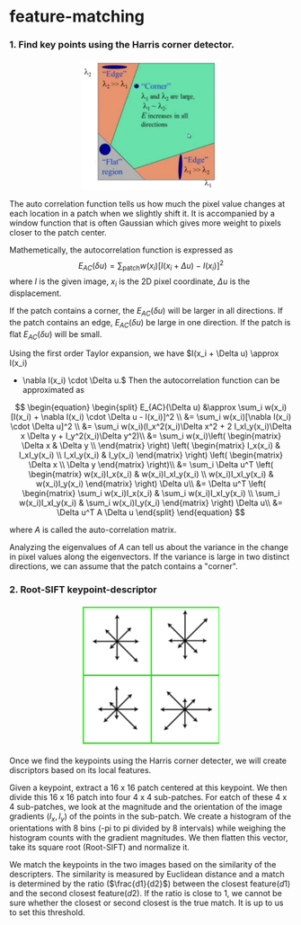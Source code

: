 # feature-matching

### 1. Find key points using the Harris corner detector. <br>
<div style="text-align: center;"><img src="readme_imgs/harris_corner.png" width="250"/></div>

The auto correlation function tells us how much the pixel value changes at each 
location in a patch when we slightly shift it. It is accompanied by a window
function that is often Gaussian which gives more weight to pixels closer to the
patch center. 

Mathemetically, the autocorrelation function is expressed as
$$E_{AC}(\delta u) = \sum_{\text{patch}} w(x_i)[I(x_i + \Delta u) - I(x_i)]^2$$
where $I$ is the given image, $x_i$ is the 2D pixel coordinate, $\Delta u$ is 
the displacement.

If the patch contains a corner, the $E_{AC}(\delta u)$ will be larger in all 
directions.
If the patch contains an edge, $E_{AC}(\delta u)$ be large in one direction.
If the patch is flat $E_{AC}(\delta u)$ will be small.

Using the first order Taylor expansion, we have $I(x_i + \Delta u) \approx I(x_i) 
+ \nabla I(x_i) \cdot \Delta u.$ Then the autocorrelation function can be approximated as

$$
\begin{equation}
\begin{split}
E_{AC}(\Delta u) &\approx \sum_i w(x_i)[I(x_i) + \nabla I(x_i) \cdot \Delta u - I(x_i)]^2 \\
                 &= \sum_i w(x_i)[\nabla I(x_i) \cdot \Delta u]^2  \\
                 &= \sum_i w(x_i)(I_x^2(x_i)\Delta x^2 + 2 I_xI_y(x_i)\Delta x \Delta y + I_y^2(x_i)\Delta y^2)\\
                 &= \sum_i w(x_i)\left(
                                \begin{matrix} 
                                \Delta x & \Delta y \\ 
                                \end{matrix} 
                                \right) 
                                \left(
                                \begin{matrix} 
                                I_x(x_i) & I_xI_y(x_i) \\
                                I_xI_y(x_i) & I_y(x_i) 
                                \end{matrix} 
                                \right)
                                \left(
                                \begin{matrix} 
                                \Delta x \\ 
                                \Delta y
                                \end{matrix} 
                                \right)\\
                 &= \sum_i \Delta u^T \left(
                                \begin{matrix} 
                                w(x_i)I_x(x_i) & w(x_i)I_xI_y(x_i) \\
                                w(x_i)I_xI_y(x_i) & w(x_i)I_y(x_i) 
                                \end{matrix} 
                                \right)  \Delta u\\
                &=  \Delta u^T \left(
                                \begin{matrix} 
                                \sum_i w(x_i)I_x(x_i) & \sum_i w(x_i)I_xI_y(x_i) \\
                                \sum_i w(x_i)I_xI_y(x_i) & \sum_i w(x_i)I_y(x_i) 
                                \end{matrix} 
                                \right)  \Delta u\\
                 &= \Delta u^T A \Delta u
\end{split}
\end{equation}
$$

where $A$ is called the auto-correlation matrix. 

Analyzing the eigenvalues of $A$ can tell us about the variance in the change in 
pixel values along the eigenvectors.  If the variance is large in two distinct 
directions, we can assume that the patch contains a "corner".

### 2. Root-SIFT keypoint-descriptor
<div style="text-align: center;"><img src="readme_imgs/gradient_histogram.png" width="250"/></div>


Once we find the keypoints using the Harris corner detecter, we will create
discriptors based on its local features. 

Given a keypoint, extract a 16 x 16 patch centered at this keypoint. We then divide this 16 x 16 patch into four 4 x 4 sub-patches. For eatch of these 4 x 4 sub-patches, we look at the magnitude and the orientation of the image gradients ($I_x, I_y$) of the points in the sub-patch. We create a histogram of the orientations with 8 bins (-pi to pi divided by 8 intervals) while weighing the histogram counts with the gradient magnitudes. We then flatten this vector, take its square root (Root-SIFT) and normalize it. 

We match the keypoints in the two images based on the similarity of the descripters. The similarity is measured by Euclidean distance and a match is determined by the ratio ($\frac{d1}{d2}$) between the closest feature($d1$) and the second closest feature($d2$). If the ratio is close to 1, we cannot be sure whether the closest or second closest is the true match. It is up to us to set this threshold. 











